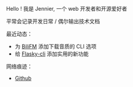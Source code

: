 Hello ! 我是 Jennier, 一个 web 开发者和开源爱好者

平常会记录开发日常 / 偶尔输出技术文档

最近动态：

+ 为 [BiliFM](https://github.com/jingfelix/bilifm) 添加下载音质的 CLI 选项
+ 给 [Flasky-cli](https://github.com/jennier0107/flasky-cli) 添加实用的新功能

网络痕迹：

+ [Github](https://github.com/jennier0107/flasky-cli)
